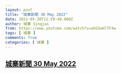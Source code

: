 ```yaml
---
layout: post
title: "城寨新聞 30 May 2022"
date: 2022-05-30T12:59:49.000Z
author: 城寨 Singjai
from: https://www.youtube.com/watch?v=ahG2wHlTF4w
tags: [ 城寨 ]
comments: True
categories: [ 城寨 ]
---
```

<!--1653915589000-->
[城寨新聞 30 May 2022](https://www.youtube.com/watch?v=ahG2wHlTF4w)
------

<div>

</div>
